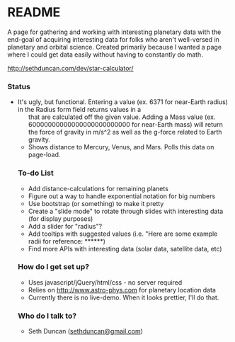 # README #

A page for gathering and working with interesting planetary data with the end-goal of acquiring interesting data for folks who aren't well-versed in planetary and orbital science. Created primarily because I wanted a page where I could get data easily without having to constantly do math.

http://sethduncan.com/dev/star-calculator/

### Status ###

* It's ugly, but functional. Entering a value (ex. 6371 for near-Earth radius) in the Radius form field returns values in a <ul> that are calculated off the given value. Adding a Mass value (ex. 60000000000000000000000000 for near-Earth mass) will return the force of gravity in m/s^2 as well as the g-force related to Earth gravity.
* Shows distance to Mercury, Venus, and Mars. Polls this data on page-load.

### To-do List ###

* Add distance-calculations for remaining planets
* Figure out a way to handle exponential notation for big numbers
* Use bootstrap (or something) to make it pretty
* Create a "slide mode" to rotate through slides with interesting data (for display purposes)
* Add a slider for "radius"?
* Add tooltips with suggested values (i.e. "Here are some example radii for reference: ******)
* Find more APIs with interesting data (solar data, satellite data, etc)


### How do I get set up? ###

* Uses javascript/jQuery/html/css - no server required
* Relies on http://www.astro-phys.com for planetary location data
* Currently there is no live-demo. When it looks prettier, I'll do that.

### Who do I talk to? ###

* Seth Duncan (sethduncan@gmail.com)
